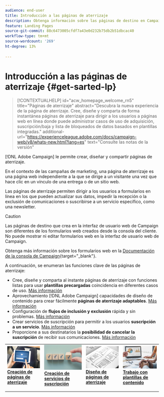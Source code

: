 ```yaml
---
audience: end-user
title: Introducción a las páginas de aterrizaje
description: Obtenga información sobre las páginas de destino en Campaign Web
feature: Landing Pages
source-git-commit: 88c6473005cfdf7a43e0d232b75db2b51dbcac40
workflow-type: tm+mt
source-wordcount: '269'
ht-degree: 13%

---
```


# Introducción a las páginas de aterrizaje {#get-sarted-lp}

>[!CONTEXTUALHELP]
>id="acw_homepage_welcome_rn5"
>title="Páginas de aterrizaje"
>abstract="Descubra la nueva experiencia de la página de aterrizaje. Cree, diseñe y comparta de forma instantánea páginas de aterrizaje para dirigir a los usuarios a páginas web en línea donde puede administrar casos de uso de adquisición, suscripción/baja y lista de bloqueados de datos basados en plantillas integradas."
>additional-url="https://experienceleague.adobe.com/docs/campaign-web/v8/whats-new.html?lang=es" text="Consulte las notas de la versión"

[!DNL Adobe Campaign] le permite crear, diseñar y compartir páginas de aterrizaje.

En el contexto de las campañas de marketing, una página de aterrizaje es una página web independiente a la que se dirige a un visitante una vez que hace clic en un vínculo de una entrega o de un sitio web.

Las páginas de aterrizaje permiten dirigir a los usuarios a formularios en línea en los que pueden actualizar sus datos, impedir la recepción o la exclusión de comunicaciones o suscribirse a un servicio específico, como una newsletter.

>[!CAUTION]
>
>Las páginas de destino que crea en la interfaz de usuario web de Campaign son diferentes de los formularios web creados desde la consola del cliente. No puede mostrar ni editar formularios web en la interfaz de usuario web de Campaign.
>
>Obtenga más información sobre los formularios web en la [Documentación de la consola de Campaign](https://experienceleague.adobe.com/docs/campaign/campaign-v8/content/webapps.html){target="_blank"}.

A continuación, se enumeran las funciones clave de las páginas de aterrizaje:

* Cree, diseñe y comparta al instante páginas de aterrizaje con funciones listas para usar **plantillas precargadas** coincidencia en diferentes casos de uso. [Más información](create-lp.md)
* Aprovechamiento [!DNL Adobe Campaign] capacidades de diseño de contenido para crear fácilmente **páginas de aterrizaje adaptables**. [Más información](lp-content.md)
* Configuración de **flujos de inclusión y exclusión** rápida y sin problemas. [Más información](lp-use-cases.md)
* Crear servicios de suscripción para permitir a los usuarios **suscripción a un servicio**. [Más información](lp-use-cases.md#lp-subscription)
* Proporcione a sus destinatarios la **posibilidad de cancelar la suscripción** de recibir sus comunicaciones. [Más información](lp-use-cases.md#lp-unsubscription)
  <!--Send a **confirmation email** upon opt-in or opt-out.-->

<table style="table-layout:fixed"><tr style="border: 0;">
<td>
<a href="create-lp.md">
<img alt="Posible cliente" src="../assets/do-not-localize/lp-subscription.jpeg">
</a>
<div><a href="create-lp.md"><strong>Creación de páginas de aterrizaje</strong>
</div>
<p>
</td>
<td>
<a href="../audience/manage-services.md">
<img alt="Poco frecuente" src="../assets/do-not-localize/lp-list.jpg">
</a>
<div>
<a href="../audience/manage-services.md"><strong>Creación de servicios de suscripción</strong></a>
</div>
<p></td>
<td>
<a href="lp-content.md">
<img alt="Validación" src="../assets/do-not-localize/lp-design.jpg">
</a>
<div>
<a href="lp-content.md"><strong>Diseño de páginas de aterrizaje</strong></a>
</div>
<p>
</td>
<td>
<a href="lp-templates.md">
<img alt="Validación" src="../assets/do-not-localize/lp-reporting.jpg">
</a>
<div>
<a href="lp-templates.md"><strong>Trabajo con plantillas de contenido</strong></a>
</div>
<p>
</td>
</tr></table>
